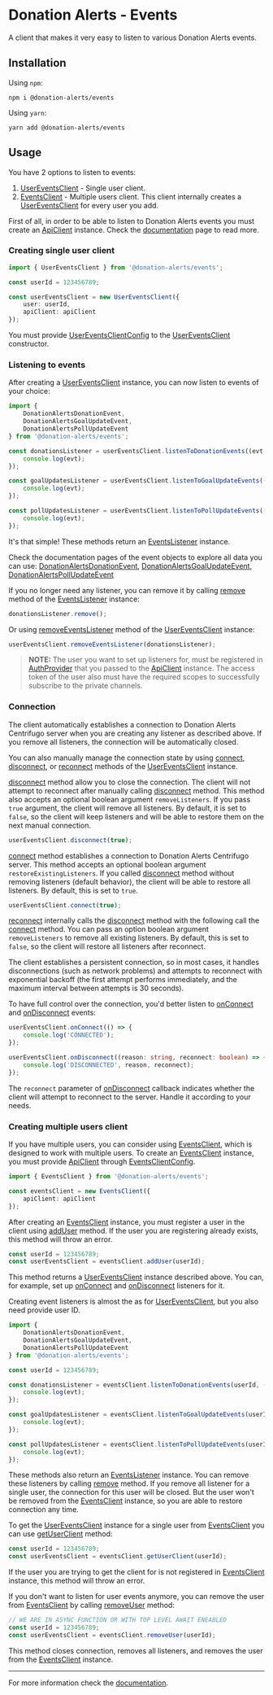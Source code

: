 # Donation Alerts - Events

A client that makes it very easy to listen to various Donation Alerts events.

## Installation

Using `npm`:

```
npm i @donation-alerts/events
```

Using `yarn`:

```
yarn add @donation-alerts/events
```

## Usage

You have 2 options to listen to events:

1. [UserEventsClient](https://stimulcross.github.io/donation-alerts/classes/events.UserEventsClient.html) - Single user client.
2. [EventsClient](https://stimulcross.github.io/donation-alerts/classes/events.EventsClient.html) - Multiple users client. This client internally creates a [UserEventsClient](https://stimulcross.github.io/donation-alerts/classes/events.UserEventsClient.html) for every user you add.

First of all, in order to be able to listen to Donation Alerts events you must create an [ApiClient](https://stimulcross.github.io/donation-alerts/classes/api.ApiClient.html) instance. Check the [documentation](https://stimulcross.github.io/donation-alerts/modules/api.html) page to read more.

### Creating single user client

```ts
import { UserEventsClient } from '@donation-alerts/events';

const userId = 123456789;

const userEventsClient = new UserEventsClient({
	user: userId,
	apiClient: apiClient
});
```

You must provide [UserEventsClientConfig](https://stimulcross.github.io/donation-alerts/interfaces/events.UserEventsClientConfig.html) to the [UserEventsClient](https://stimulcross.github.io/donation-alerts/classes/events.UserEventsClient.html) constructor.

### Listening to events

After creating a [UserEventsClient](https://stimulcross.github.io/donation-alerts/classes/events.UserEventsClient.html) instance, you can now listen to events of your choice:

```ts
import {
	DonationAlertsDonationEvent,
	DonationAlertsGoalUpdateEvent,
	DonationAlertsPollUpdateEvent
} from '@donation-alerts/events';

const donationsListener = userEventsClient.listenToDonationEvents((evt: DonationAlertsDonationEvent) => {
	console.log(evt);
});

const goalUpdatesListener = userEventsClient.listenToGoalUpdateEvents((evt: DonationAlertsGoalUpdateEvent) => {
	console.log(evt);
});

const pollUpdatesListener = userEventsClient.listenToPollUpdateEvents((evt: DonationAlertsPollUpdateEvent) => {
	console.log(evt);
});
```

It's that simple! These methods return an [EventsListener](https://stimulcross.github.io/donation-alerts/classes/events.EventsListener.html) instance.

Check the documentation pages of the event objects to explore all data you can use: [DonationAlertsDonationEvent](https://stimulcross.github.io/donation-alerts/classes/events.DonationAlertsDonationEvent.html), [DonationAlertsGoalUpdateEvent](https://stimulcross.github.io/donation-alerts/classes/events.DonationAlertsGoalUpdateEvent.html), [DonationAlertsPollUpdateEvent](https://stimulcross.github.io/donation-alerts/classes/events.DonationAlertsPollUpdateEvent.html)

If you no longer need any listener, you can remove it by calling [remove](https://stimulcross.github.io/donation-alerts/classes/events.EventsListener.html#remove) method of the [EventsListener](https://stimulcross.github.io/donation-alerts/classes/events.EventsListener.html) instance:

```ts
donationsListener.remove();
```

Or using [removeEventsListener](https://stimulcross.github.io/donation-alerts/classes/events.UserEventsClient.html#removeEventsListener) method of the [UserEventsClient](https://stimulcross.github.io/donation-alerts/classes/events.UserEventsClient.html) instance:

```ts
userEventsClient.removeEventsListener(donationsListener);
```

> **NOTE:** The user you want to set up listeners for, must be registered in [AuthProvider](https://stimulcross.github.io/donation-alerts/interfaces/auth.AuthProvider.html) that you passed to the [ApiClient](https://stimulcross.github.io/donation-alerts/classes/api.ApiClient.html) instance. The access token of the user also must have the required scopes to successfully subscribe to the private channels.

### Connection

The client automatically establishes a connection to Donation Alerts Centrifugo server when you are creating any listener as described above. If you remove all listeners, the connection will be automatically closed.

You can also manually manage the connection state by using [connect](https://stimulcross.github.io/donation-alerts/classes/events.UserEventsClient.html#connect), [disconnect](https://stimulcross.github.io/donation-alerts/classes/events.UserEventsClient.html#disconnect), or [reconnect](https://stimulcross.github.io/donation-alerts/classes/events.UserEventsClient.html#reconnect) methods of the [UserEventsClient](https://stimulcross.github.io/donation-alerts/classes/events.UserEventsClient.html) instance.

[disconnect](https://stimulcross.github.io/donation-alerts/classes/events.UserEventsClient.html#disconnect) method allow you to close the connection. The client will not attempt to reconnect after manually calling [disconnect](https://stimulcross.github.io/donation-alerts/classes/events.UserEventsClient.html#disconnect) method. This method also accepts an optional boolean argument `removeListeners`. If you pass `true` argument, the client will remove all listeners. By default, it is set to `false`, so the client will keep listeners and will be able to restore them on the next manual connection.

```ts
userEventsClient.disconnect(true);
```

[connect](https://stimulcross.github.io/donation-alerts/classes/events.UserEventsClient.html#connect) method establishes a connection to Donation Alerts Centrifugo server. This method accepts an optional boolean argument `restoreExistingListeners`. If you called [disconnect](https://stimulcross.github.io/donation-alerts/classes/events.UserEventsClient.html#disconnect) method without removing listeners (default behavior), the client will be able to restore all listeners. By default, this is set to `true`.

```ts
userEventsClient.connect(true);
```

[reconnect](https://stimulcross.github.io/donation-alerts/classes/events.UserEventsClient.html#reconnect) internally calls the [disconnect](https://stimulcross.github.io/donation-alerts/classes/events.UserEventsClient.html#disconnect) method with the following call the [connect](https://stimulcross.github.io/donation-alerts/classes/events.UserEventsClient.html#connect) method. You can pass an option boolean argument `removeListeners` to remove all existing listeners. By default, this is set to `false`, so the client will restore all listeners after reconnect.

The client establishes a persistent connection, so in most cases, it handles disconnections (such as network problems) and attempts to reconnect with exponential backoff (the first attempt performs immediately, and the maximum interval between attempts is 30 seconds).

To have full control over the connection, you'd better listen to [onConnect](https://stimulcross.github.io/donation-alerts/classes/events.UserEventsClient.html#onConnect) and [onDisconnect](https://stimulcross.github.io/donation-alerts/classes/events.UserEventsClient.html#onDisconnect) events:

```ts
userEventsClient.onConnect(() => {
	console.log('CONNECTED');
});

userEventsClient.onDisconnect((reason: string, reconnect: boolean) => {
	console.log('DISCONNECTED', reason, reconnect);
});
```

The `reconnect` parameter of [onDisconnect](https://stimulcross.github.io/donation-alerts/classes/events.UserEventsClient.html#onDisconnect) callback indicates whether the client will attempt to reconnect to the server. Handle it according to your needs.

### Creating multiple users client

If you have multiple users, you can consider using [EventsClient](https://stimulcross.github.io/donation-alerts/classes/events.EventsClient.html), which is designed to work with multiple users. To create an [EventsClient]() instance, you must provide [ApiClient](https://stimulcross.github.io/donation-alerts/classes/api.ApiClient.html) through [EventsClientConfig](https://stimulcross.github.io/donation-alerts/interfaces/events.EventsClientConfig.html).

```ts
import { EventsClient } from '@donation-alerts/events';

const eventsClient = new EventsClient({
	apiClient: apiClient
});
```

After creating an [EventsClient](https://stimulcross.github.io/donation-alerts/classes/events.EventsClient.html) instance, you must register a user in the client using [addUser](https://stimulcross.github.io/donation-alerts/classes/events.EventsClient.html#addUser) method. If the user you are registering already exists, this method will throw an error.

```ts
const userId = 123456789;
const userEventsClient = eventsClient.addUser(userId);
```

This method returns a [UserEventsClient](https://stimulcross.github.io/donation-alerts/classes/events.UserEventsClient.html) instance described above. You can, for example, set up [onConnect](https://stimulcross.github.io/donation-alerts/classes/events.UserEventsClient.html#onConnect) and [onDisconnect](https://stimulcross.github.io/donation-alerts/classes/events.UserEventsClient.html#onDisconnect) listeners for it.

Creating event listeners is almost the as for [UserEventsClient](https://stimulcross.github.io/donation-alerts/classes/events.UserEventsClient.html), but you also need provide user ID.

```ts
import {
	DonationAlertsDonationEvent,
	DonationAlertsGoalUpdateEvent,
	DonationAlertsPollUpdateEvent
} from '@donation-alerts/events';

const userId = 123456789;

const donationsListener = eventsClient.listenToDonationEvents(userId, (evt: DonationAlertsDonationEvent) => {
	console.log(evt);
});

const goalUpdatesListener = eventsClient.listenToGoalUpdateEvents(userId, (evt: DonationAlertsGoalUpdateEvent) => {
	console.log(evt);
});

const pollUpdatesListener = eventsClient.listenToPollUpdateEvents(userId, (evt: DonationAlertsPollUpdateEvent) => {
	console.log(evt);
});
```

These methods also return an [EventsListener](https://stimulcross.github.io/donation-alerts/classes/events.EventsListener.html) instance. You can remove these listeners by calling [remove](https://stimulcross.github.io/donation-alerts/classes/events.EventsListener.html#remove) method. If you remove all listener for a single user, the connection for this user will be closed. But the user won't be removed from the [EventsClient](https://stimulcross.github.io/donation-alerts/classes/events.EventsClient.html) instance, so you are able to restore connection any time.

To get the [UserEventsClient](https://stimulcross.github.io/donation-alerts/classes/events.UserEventsClient.html) instance for a single user from [EventsClient](https://stimulcross.github.io/donation-alerts/classes/events.EventsClient.html) you can use [getUserClient](https://stimulcross.github.io/donation-alerts/classes/events.EventsClient.html#getUserClient) method:

```ts
const userId = 123456789;
const userEventsClient = eventsClient.getUserClient(userId);
```

If the user you are trying to get the client for is not registered in [EventsClient](https://stimulcross.github.io/donation-alerts/classes/events.EventsClient.html) instance, this method will throw an error.

If you don't want to listen for user events anymore, you can remove the user from [EventsClient](https://stimulcross.github.io/donation-alerts/classes/events.EventsClient.html) by calling [removeUser](https://stimulcross.github.io/donation-alerts/classes/events.EventsClient.html#removeUser) method:

```ts
// WE ARE IN ASYNC FUNCTION OR WITH TOP LEVEL AWAIT ENEABLED
const userId = 123456789;
const userEventsClient = eventsClient.removeUser(userId);
```

This method closes connection, removes all listeners, and removes the user from the [EventsClient](https://stimulcross.github.io/donation-alerts/classes/events.EventsClient.html) instance.

---

For more information check the [documentation](https://stimulcross.github.io/donation-alerts/modules/events.html).
